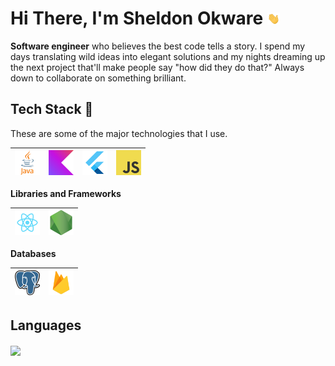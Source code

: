 <h1>Hi There, I'm Sheldon Okware <img  src="https://raw.githubusercontent.com/ABSphreak/ABSphreak/master/gifs/Hi.gif" width="20px" ></h1>

**Software engineer** who believes the best code tells a story. I spend my days translating wild ideas into elegant solutions and my nights dreaming up the next project that'll make people say "how did they do that?" Always down to collaborate on something brilliant.

## Tech Stack :muscle:

These are some of the major technologies that I use.

<img title="Java" alt="Java" width="40px" src="https://raw.githubusercontent.com/github/explore/master/topics/java/java.png" />|<img title="Kotlin" alt="kotlin" width="40px" src="https://raw.githubusercontent.com/github/explore/master/topics/kotlin/kotlin.png" /> |<img title="Flutter" alt="Flutter" width="40px" src="https://raw.githubusercontent.com/github/explore/master/topics/flutter/flutter.png" /> |<img alt="JS" title="JavaScript" width="40px" src="https://raw.githubusercontent.com/github/explore/master/topics/javascript/javascript.png">
|--|--|--|--|

**Libraries and Frameworks**

<img title="React" alt="React" width="40px" src="https://raw.githubusercontent.com/github/explore/master/topics/react/react.png">|<img title="NodeJs" alt="NodeJs" width="40px" src="https://raw.githubusercontent.com/github/explore/master/topics/nodejs/nodejs.png">
|--|--|

**Databases**

<img title="PosgreSQL" alt="Postgresql" width="40px" src="https://raw.githubusercontent.com/github/explore/master/topics/postgresql/postgresql.png">|<img title="Firebase" alt="Firebase" width="40px" src="https://raw.githubusercontent.com/github/explore/master/topics/firebase/firebase.png"> <br>
|--|--|

## Languages


  <a href="https://github.com/lokified/github-readme-stats">
  <img align="center" src="https://github-readme-stats.vercel.app/api/top-langs/?username=lokified&theme=highcontrast" />
</a>
<!---
lokified/lokified is a ✨ special ✨ repository because its `README.md` (this file) appears on your GitHub profile.
You can click the Preview link to take a look at your changes.
--->
